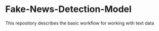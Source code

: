 # Fake-News-Detection-Model
This repository describes the basic workflow for working with text data

